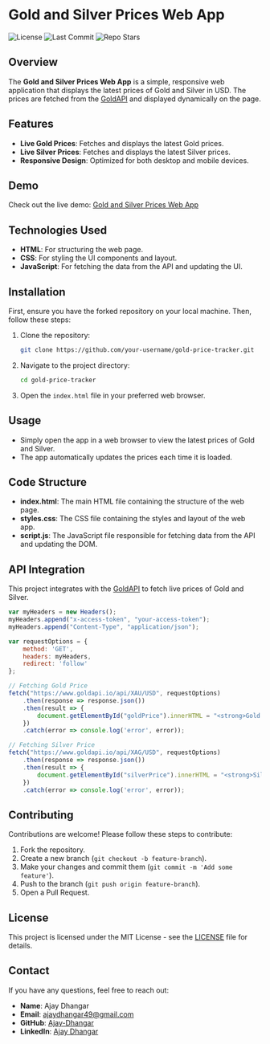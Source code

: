 # Gold and Silver Prices Web App

![License](https://img.shields.io/github/license/Ajay-Dhangar/gold-price-tracker)
![Last Commit](https://img.shields.io/github/last-commit/Ajay-Dhangar/gold-price-tracker)
![Repo Stars](https://img.shields.io/github/stars/Ajay-Dhangar/gold-price-tracker?style=social)

## Overview

The **Gold and Silver Prices Web App** is a simple, responsive web application that displays the latest prices of Gold and Silver in USD. The prices are fetched from the [GoldAPI](https://www.goldapi.io/) and displayed dynamically on the page.

## Features

- **Live Gold Prices**: Fetches and displays the latest Gold prices.
- **Live Silver Prices**: Fetches and displays the latest Silver prices.
- **Responsive Design**: Optimized for both desktop and mobile devices.

## Demo

Check out the live demo: [Gold and Silver Prices Web App](https://ajay-dhangar.github.io/gold-price-tracker/)

## Technologies Used

- **HTML**: For structuring the web page.
- **CSS**: For styling the UI components and layout.
- **JavaScript**: For fetching the data from the API and updating the UI.

## Installation

First, ensure you have the forked repository on your local machine. Then, follow these steps:

1. Clone the repository:

   ```bash
   git clone https://github.com/your-username/gold-price-tracker.git
   ```

2. Navigate to the project directory:

   ```bash
   cd gold-price-tracker
   ```

3. Open the `index.html` file in your preferred web browser.

## Usage

- Simply open the app in a web browser to view the latest prices of Gold and Silver.
- The app automatically updates the prices each time it is loaded.

## Code Structure

- **index.html**: The main HTML file containing the structure of the web page.
- **styles.css**: The CSS file containing the styles and layout of the web app.
- **script.js**: The JavaScript file responsible for fetching data from the API and updating the DOM.

## API Integration

This project integrates with the [GoldAPI](https://www.goldapi.io/) to fetch live prices of Gold and Silver.

```javascript
var myHeaders = new Headers();
myHeaders.append("x-access-token", "your-access-token");
myHeaders.append("Content-Type", "application/json");

var requestOptions = {
    method: 'GET',
    headers: myHeaders,
    redirect: 'follow'
};

// Fetching Gold Price
fetch("https://www.goldapi.io/api/XAU/USD", requestOptions)
    .then(response => response.json())
    .then(result => {
        document.getElementById("goldPrice").innerHTML = "<strong>Gold Price:</strong> $" + result.price.toFixed(2);
    })
    .catch(error => console.log('error', error));

// Fetching Silver Price
fetch("https://www.goldapi.io/api/XAG/USD", requestOptions)
    .then(response => response.json())
    .then(result => {
        document.getElementById("silverPrice").innerHTML = "<strong>Silver Price:</strong> $" + result.price.toFixed(2);
    })
    .catch(error => console.log('error', error));
```

## Contributing

Contributions are welcome! Please follow these steps to contribute:

1. Fork the repository.
2. Create a new branch (`git checkout -b feature-branch`).
3. Make your changes and commit them (`git commit -m 'Add some feature'`).
4. Push to the branch (`git push origin feature-branch`).
5. Open a Pull Request.

## License

This project is licensed under the MIT License - see the [LICENSE](LICENSE) file for details.

## Contact

If you have any questions, feel free to reach out:

- **Name**: Ajay Dhangar
- **Email**: ajaydhangar49@gmail.com
- **GitHub**: [Ajay-Dhangar](https://github.com/Ajay-Dhangar)
- **LinkedIn**: [Ajay Dhangar](https://www.linkedin.com/in/ajay-dhangar/)

